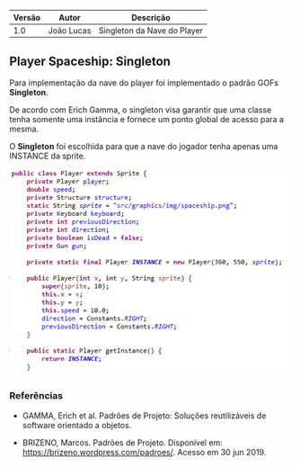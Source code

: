 |Versão|Autor|Descrição|
|------|-----|---------|
|1.0|João Lucas|Singleton da Nave do Player|

## Player Spaceship: Singleton

Para implementação da nave do player foi implementado o padrão GOFs **Singleton**.

De acordo com Erich Gamma, o singleton visa garantir que uma classe tenha somente uma instância e fornece um ponto global de acesso para a mesma.

O **Singleton** foi escolhida para que a nave do jogador tenha apenas uma INSTANCE da sprite.

![diagram](images/code_spaceship_singleton.PNG)

### Referências

* GAMMA, Erich et al. Padrões de Projeto: Soluções reutilizáveis de software orientado a objetos.

* BRIZENO, Marcos. Padrões de Projeto. Disponível em: <https://brizeno.wordpress.com/padroes/>. Acesso em 30 jun 2019.
